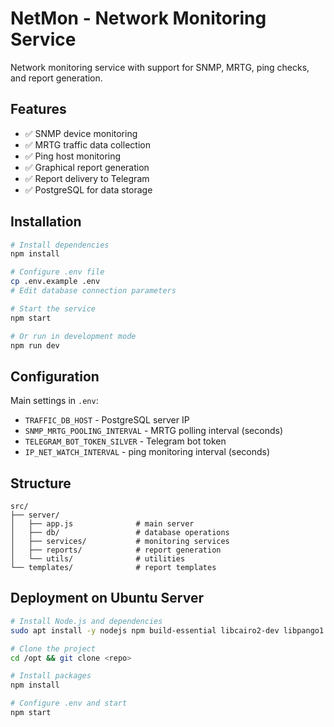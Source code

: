 
# NetMon - Network Monitoring Service

Network monitoring service with support for SNMP, MRTG, ping checks, and report generation.

## Features

- ✅ SNMP device monitoring
- ✅ MRTG traffic data collection
- ✅ Ping host monitoring
- ✅ Graphical report generation
- ✅ Report delivery to Telegram
- ✅ PostgreSQL for data storage

## Installation

```bash
# Install dependencies
npm install

# Configure .env file
cp .env.example .env
# Edit database connection parameters

# Start the service
npm start

# Or run in development mode
npm run dev
```

## Configuration

Main settings in `.env`:

- `TRAFFIC_DB_HOST` - PostgreSQL server IP
- `SNMP_MRTG_POOLING_INTERVAL` - MRTG polling interval (seconds)
- `TELEGRAM_BOT_TOKEN_SILVER` - Telegram bot token
- `IP_NET_WATCH_INTERVAL` - ping monitoring interval (seconds)

## Structure


```
src/
├── server/
│   ├── app.js              # main server
│   ├── db/                 # database operations
│   ├── services/           # monitoring services
│   ├── reports/            # report generation
│   └── utils/              # utilities
└── templates/              # report templates
```

## Deployment on Ubuntu Server

```bash
# Install Node.js and dependencies
sudo apt install -y nodejs npm build-essential libcairo2-dev libpango1.0-dev

# Clone the project
cd /opt && git clone <repo>

# Install packages
npm install

# Configure .env and start
npm start
```
